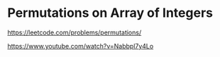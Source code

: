 # Permutations on Array of Integers
https://leetcode.com/problems/permutations/ 

https://www.youtube.com/watch?v=Nabbpl7y4Lo